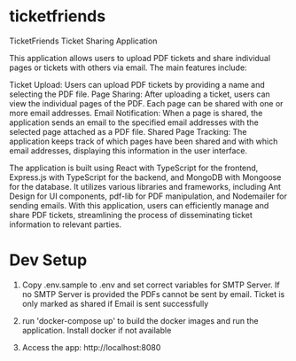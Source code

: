 # ticketfriends

TicketFriends
Ticket Sharing Application

This application allows users to upload PDF tickets and share individual pages or tickets with others via email. The main features include:

Ticket Upload: Users can upload PDF tickets by providing a name and selecting the PDF file.
Page Sharing: After uploading a ticket, users can view the individual pages of the PDF. Each page can be shared with one or more email addresses.
Email Notification: When a page is shared, the application sends an email to the specified email addresses with the selected page attached as a PDF file.
Shared Page Tracking: The application keeps track of which pages have been shared and with which email addresses, displaying this information in the user interface.

The application is built using React with TypeScript for the frontend, Express.js with TypeScript for the backend, and MongoDB with Mongoose for the database. It utilizes various libraries and frameworks, including Ant Design for UI components, pdf-lib for PDF manipulation, and Nodemailer for sending emails.
With this application, users can efficiently manage and share PDF tickets, streamlining the process of disseminating ticket information to relevant parties.

# Dev Setup

1. Copy .env.sample to .env and set correct variables for SMTP Server. If no SMTP Server is provided the PDFs cannot be sent by email. Ticket is only marked as shared if Email is sent successfully

2. run 'docker-compose up' to build the docker images and run the application. Install docker if not available

3. Access the app: http://localhost:8080

